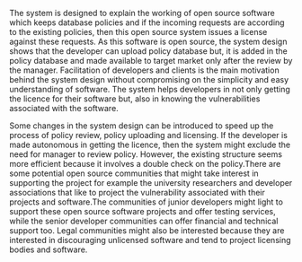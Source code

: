 
  The system is designed to explain the working of open source software which keeps
database policies and if the incoming requests are according to the existing policies, then this
open source system issues a license against these requests. As this software is open source,
the system design shows that the developer can upload policy database but, it is added in the 
policy database and made available to target market only after the review by the manager. 
Facilitation of developers and clients is the main motivation behind the system design 
without compromising on the simplicity and easy understanding of software. The system 
helps developers in not only getting the licence for their software but, also in knowing 
the vulnerabilities associated with the software.


  Some changes in the system design can be introduced to speed up the process of policy
review, policy uploading and licensing. If the developer is made autonomous in getting
the licence, then the system might exclude the need for manager to review policy.
However, the existing structure seems more efficient because it involves a double check on 
the policy.There are some potential open source communities that might take interest in 
supporting the project for example the university researchers and developer associations that
like to project the vulnerability associated with their projects and software.The communities
of junior developers might light to support these open source software projects and offer
testing services, while the senior developer communities can offer financial and technical
support too. Legal communities might also be interested because they are interested in
discouraging unlicensed software and tend to project licensing bodies and software. 
